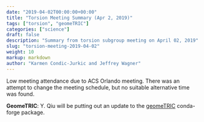 ```yaml
---
date: "2019-04-02T00:00:00+00:00"
title: "Torsion Meeting Summary (Apr 2, 2019)"
tags: ["torsion", "geomeTRIC"]
categories: ["science"]
draft: false
description: "Summary from torsion subgroup meeting on April 02, 2019"
slug: "torsion-meeting-2019-04-02"
weight: 10
markup: markdown
author: "Karmen Condic-Jurkic and Jeffrey Wagner"
---
```



Low meeting attendance due to ACS Orlando meeting. There was an attempt to change the meeting schedule, but no suitable alternative time was found.

**GeomeTRIC**: Y. Qiu will be putting out an update to the [geomeTRIC](https://github.com/leeping/geomeTRIC) conda-forge package.
